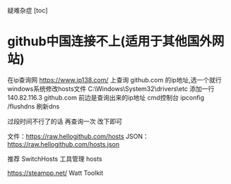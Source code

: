 疑难杂症
[toc]

# github中国连接不上(适用于其他国外网站)
在ip查询网 https://www.ip138.com/ 上查询 github.com 的ip地址,选一个就行
windows系统修改hosts文件 C:\Windows\System32\drivers\etc
添加一行 140.82.116.3 github.com 前边是查询出来的ip地址
cmd控制台 ipconfig /flushdns 刷新dns

过段时间不行了的话  再查询一次 改下即可

文件：https://raw.hellogithub.com/hosts
JSON：https://raw.hellogithub.com/hosts.json

推荐 SwitchHosts 工具管理 hosts


https://steampp.net/    Watt Toolkit
